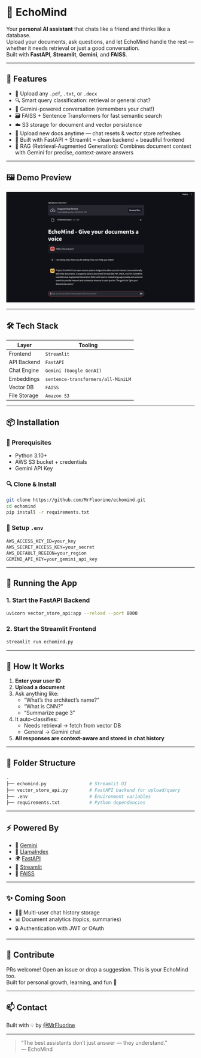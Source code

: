 # 🧠 EchoMind

Your **personal AI assistant** that chats like a friend and thinks like a database.  
Upload your documents, ask questions, and let EchoMind handle the rest — whether it needs retrieval or just a good conversation.  
Built with **FastAPI**, **Streamlit**, **Gemini**, and **FAISS**.  

---

## 🚀 Features

- 📄 Upload any `.pdf`, `.txt`, or `.docx`
- 🔍 Smart query classification: retrieval or general chat?
- 🧠 Gemini-powered conversation (remembers your chat!)
- 🗃️ FAISS + Sentence Transformers for fast semantic search
- ☁️ S3 storage for document and vector persistence
- 🔁 Upload new docs anytime — chat resets & vector store refreshes
- 🧰 Built with FastAPI + Streamlit = clean backend + beautiful frontend
- 🤖 RAG (Retrieval-Augmented Generation): Combines document context with Gemini for precise, context-aware answers

---

## 🖼️ Demo Preview

![echomind_ui](https://github.com/MrFluorine/EchoMind/blob/main/assets/demo-preview.png)

---

## 🛠 Tech Stack

| Layer         | Tooling                            |
|---------------|-------------------------------------|
| Frontend      | `Streamlit`                        |
| API Backend   | `FastAPI`                          |
| Chat Engine   | `Gemini (Google GenAI)`        |
| Embeddings    | `sentence-transformers/all-MiniLM` |
| Vector DB     | `FAISS`                            |
| File Storage  | `Amazon S3`                        |

---

## 📦 Installation

### 🔧 Prerequisites

- Python 3.10+
- AWS S3 bucket + credentials
- Gemini API Key

### 🔍 Clone & Install

```bash
git clone https://github.com/MrFluorine/echomind.git
cd echomind
pip install -r requirements.txt
```

### 🔐 Setup `.env`

```env
AWS_ACCESS_KEY_ID=your_key
AWS_SECRET_ACCESS_KEY=your_secret
AWS_DEFAULT_REGION=your_region
GEMINI_API_KEY=your_gemini_api_key
```

---

## 🧪 Running the App

### 1. Start the **FastAPI Backend**

```bash
uvicorn vector_store_api:app --reload --port 8000
```

### 2. Start the **Streamlit Frontend**

```bash
streamlit run echomind.py
```

---

## 💬 How It Works

1. **Enter your user ID**
2. **Upload a document**
3. Ask anything like:
   - “What’s the architect’s name?”
   - “What is CNN?”
   - “Summarize page 3”
4. It auto-classifies:
   - Needs retrieval → fetch from vector DB
   - General → Gemini chat
5. **All responses are context-aware and stored in chat history**

---

## 📁 Folder Structure

```bash
.
├── echomind.py                # Streamlit UI
├── vector_store_api.py        # FastAPI backend for upload/query
├── .env                       # Environment variables
├── requirements.txt           # Python dependencies
```

---

## ⚡️ Powered By

- 🤖 [Gemini](https://ai.google.dev)
- 🧠 [LlamaIndex](https://llamaindex.ai/)
- 🌍 [FastAPI](https://fastapi.tiangolo.com/)
- 🧩 [Streamlit](https://streamlit.io)
- 🚀 [FAISS](https://github.com/facebookresearch/faiss)

---

## ✨ Coming Soon

- 🧑‍💻 Multi-user chat history storage
- 📊 Document analytics (topics, summaries)
- 🔒 Authentication with JWT or OAuth

---

## 🤝 Contribute

PRs welcome! Open an issue or drop a suggestion. This is your EchoMind too.  
Built for personal growth, learning, and fun 🤍

---

## 📫 Contact

Built with 💡 by [@MrFluorine](https://github.com/MrFluorine)

---

> “The best assistants don’t just answer — they understand.”  
> — EchoMind

